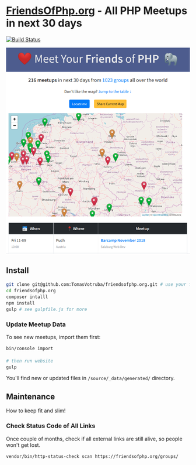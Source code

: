 # [FriendsOfPhp.org](https://www.friendsofphp.org) - All PHP Meetups in next 30 days

[![Build Status](https://img.shields.io/travis/TomasVotruba/friendsofphp.org/master.svg?style=flat-square)](https://travis-ci.org/TomasVotruba/friendsofphp.org)

<div align="center">
   <img src="/docs/preview.png?v=1">
</div>

## Install

```sh
git clone git@github.com:TomasVotruba/friendsofphp.org.git # use your fork to contribute
cd friendsofphp.org
composer intalll
npm install
gulp # see gulpfile.js for more
```

### Update Meetup Data

To see new meetups, import them first:

```bash
bin/console import

# then run website
gulp
```

You'll find new or updated files in `/source/_data/generated/` directory.

## Maintenance

How to keep fit and slim!

### Check Status Code of All Links

Once couple of months, check if all external links are still alive, so people won't get lost.

```bash
vendor/bin/http-status-check scan https://friendsofphp.org/groups/
```

